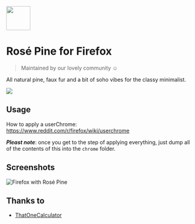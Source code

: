 <img src="https://github.com/rose-pine/rose-pine-theme/raw/main/assets/icon.png" width="64" />

# Rosé Pine for Firefox

> Maintained by our lovely community ☺️

All natural pine, faux fur and a bit of soho vibes for the classy minimalist.

[![](https://img.shields.io/badge/Rosé%20Pine%20Theme-191724)](https://github.com/rose-pine/rose-pine-theme)

## Usage

How to apply a userChrome: https://www.reddit.com/r/firefox/wiki/userchrome

***Pleast note***: once you get to the step of applying everything, just dump all of the contents of this into the `chrome` folder.

## Screenshots

![Firefox with Rosé Pine](https://i.imgur.com/cY40jzK.png)

## Thanks to 

- [ThatOneCalculator](https://github.com/thatonecalculator)
